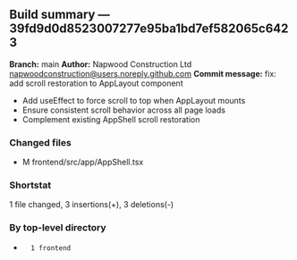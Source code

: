 ## Build summary — 39fd9d0d8523007277e95ba1bd7ef582065c6423

**Branch:** main
**Author:** Napwood Construction Ltd <napwoodconstruction@users.noreply.github.com>
**Commit message:** fix: add scroll restoration to AppLayout component

- Add useEffect to force scroll to top when AppLayout mounts
- Ensure consistent scroll behavior across all page loads
- Complement existing AppShell scroll restoration

### Changed files
 - M	frontend/src/app/AppShell.tsx

### Shortstat
 1 file changed, 3 insertions(+), 3 deletions(-)

### By top-level directory
 -       1 frontend
